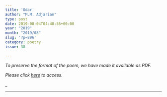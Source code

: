```yaml
---
title: 'Odar'
author: "M.M. Adjarian"
type: post
date: 2019-08-04T04:48:55+00:00
year: "2019"
month: "2019/08"
slug: '?p=896'
category: poetry
issue: 38

---
```

_To preserve the format of the poem, we have made it available as PDF._

__Please click_ [here][1] _to access.__

_  
_ __

 [1]: http://bombayliterarymagazine.com/wp-content/uploads/2019/08/Odar-MM-Adjarian-1.pdf
